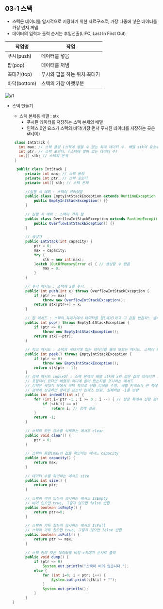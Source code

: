 ## 03-1 스택
- 스택은 데이터를 일시적으로 저장하기 위한 자료구조로, 가장 나중에 넣은 데이터를 가장 먼저 꺼냄
- 데이터의 입력과 출력 순서는 후입선출(LIFO, Last In First Out)

|작업명|작업|
|-----|---|
|푸시(push)|데이터를 넣음|
|팝(pop)|데이터를 꺼냄|
|꼭대기(top)|푸시와 팝을 하는 위치.꼭대기|
|바닥(bottom)|스택의 가장 아랫부분|

![a1](https://img1.daumcdn.net/thumb/R1280x0/?scode=mtistory2&fname=https%3A%2F%2Fblog.kakaocdn.net%2Fdn%2FbTrYoa%2FbtqIRMLzgpK%2Fko32tUhEu0NCvGjXmQi6hK%2Fimg.png)

- 스택 만들기
   - 스택 본체용 배열 : stk 
      - 푸시된 데이터를 저장하는 스택 본체의 배열
      - 인덱스 0인 요소가 스택의 바닥(가장 먼저 푸시된 데이터를 저장하는 곳은 stk[0])
   ```java
    class IntStack {
      int max; // 스택 용량 (스펙에 쌓을 수 있는 최대 데이터 수. 배열 stk의 요솟수와 같음)
      int ptr; // 스택 포인터. (스택에 쌓여 있는 데이터 수)
      int[] stk; // 스택의 본체
    }
   ```
  
  ```java
    public class IntStack {
    	private int max; // 스택 용량
    	private int ptr; // 스택 포인터
    	private int[] stk; // 스택 본체
    	
    	//실행 시 예외 : 스택이 비어있음
    	public class EmptyIntStackException extends RuntimeException {
    		public EmptyIntStackException() {}
    	}
    	
    	// 실행 시 예외 : 스택이 가득 참
    	public class OverflowIntStackException extends RuntimeException {
    		public OverflowIntStackException() {}
    	}
    	
    	// 생성자
    	public IntStack(int capacity) {
    		ptr = 0;
    		max = capacity;
    		try {
    			stk = new int[max];
    		}catch (OutOfMemoryError e) { // 생성할 수 없음
    			max = 0;
    		}
    	}
    	
    	// 푸시 메서드 : 스택에 x를 푸시
    	public int push(int x) throws OverflowIntStackException {
    		if (ptr >= max)
    			throw new OverflowIntStackException();
    		return stk[ptr++] = x;
    	}
    	
    	// 팝 메서드 : 스택의 꼭대기에서 데이터를 팝(제거)하고 그 값을 반환하느 넴서드.
    	public int pop() throws EmptyIntStackException {
    		if (ptr <= 0)
    			throw new EmptyIntStackException();
    		return stk[--ptr];
    	}
    	
    	// 피크 메서드 : 스택의 꼭대기에 있는 데이터를 몰래 엿보는 메서드. 스택이 비어 있는 경우 예외를 던짐
    	public int peek() throws EmptyIntStackException {
    		if (ptr <= 0)
    			throw new EmptyIntStackException();
    		return stk[ptr - 1];
    	}
    	// 검색 메서드 indexOf : 스택 본체의 배열 stk에 x와 같은 값의 데이터가 포함되어 있는지,
    	// 포함되어 있다면 배열의 어디에 들어 있는지를 조사하는 메서드
    	// 검색은 꼭대기 쪽에서 바닥 쪽으로 선형 검색을 수행. 배열 인덱스가 큰 쪽에서 작은 쪽으로 스캔.
    	// 검색에 성공하면 찾아낸 요소의 인덱스 반환, 실패하면 -1를 반환
    	public int indexOf(int x) {
    		for (int i= ptr -1 ; i >= 0 ; i --) { // 정상 쪽에서 선형 검색
    			if (stk[i] == x)
    				return i; // 검색 성공
    		}
    		return -1;
    	}
    	
    	// 스택의 모든 요소를 삭제하는 메서드 clear
    	public void clear() {
    		ptr = 0;
    	}
    	
    	// 스택의 용량(max의 값을 확인하는 메서드 capacity
    	public int capacity() {
    		return max;
    	}
    	
    	// 데이터 수를 확인하는 메서드 size
    	public int size() {
    		return ptr;
    	}
    	
    	// 스택이 비어 있는지 검사하는 메서드 IsEmpty
    	// 비어 있으면 true, 그렇지 않으면 false 반환
    	public boolean isEmpty() {
    		return ptr<=0;
    	}
    	
    	// 스택이 가득 찼는지 검사하는 메서드 IsFull
    	// 스택이 가득 찼으면 true, 그렇지 않으면 false 반환
    	public boolean isFull() {
    		return ptr >= max;
    	}
    	
    	// 스택 안의 모든 데이터를 바닥->꼭대기 순서로 출력
    	public void dump() {
    		if (ptr <= 0)
    			System.out.println("스택이 비어 있습니다.");
    		else {
    			for (int i=0; i < ptr; i++) {
    				System.out.print(stk[i] + "");
    			}
    			System.out.println();
    		}
    	}
  }

   ```